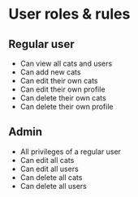 # User roles & rules

## Regular user
- Can view all cats and users
- Can add new cats
- Can edit their own cats
- Can edit their own profile
- Can delete their own cats
- Can delete their own profile

## Admin
- All privileges of a regular user
- Can edit all cats
- Can edit all users
- Can delete all cats
- Can delete all users